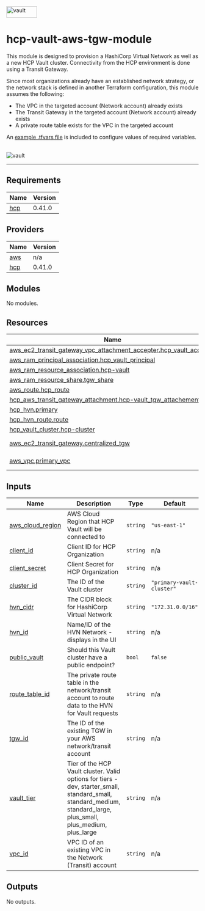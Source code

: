 <img alt="vault" src="https://img.shields.io/badge/Vault-FFD814?style=for-the-badge&logo=Vault&logoColor=black" width="80" height="30" />

# hcp-vault-aws-tgw-module

This module is designed to provision a HashiCorp Virtual Network as well as a new HCP Vault cluster. Connectivity from the HCP environment is done using a Transit Gateway.

Since most organizations already have an established network strategy, or the network stack is defined in another Terraform configuration, this module assumes the following:
* The VPC in the targeted account (Network account) already exists
* The Transit Gateway in the targeted account (Network account) already exists
* A private route table exists for the VPC in the targeted account

An [example .tfvars file](https://github.com/btkrausen/hcp_vault_aws_tgw/blob/main/examples/terraform.tfvars.example) is included to configure values of required variables.

<br>

<img alt="vault" src="https://github.com/btkrausen/terraform-hcp-vault-aws-tgw/blob/main/images/hcp_vault_tgw.png" />

 ***

## Requirements

| Name | Version |
|------|---------|
| <a name="requirement_hcp"></a> [hcp](#requirement\_hcp) | 0.41.0 |

## Providers

| Name | Version |
|------|---------|
| <a name="provider_aws"></a> [aws](#provider\_aws) | n/a |
| <a name="provider_hcp"></a> [hcp](#provider\_hcp) | 0.41.0 |

## Modules

No modules.

## Resources

| Name | Type |
|------|------|
| [aws_ec2_transit_gateway_vpc_attachment_accepter.hcp_vault_accepter](https://registry.terraform.io/providers/hashicorp/aws/latest/docs/resources/ec2_transit_gateway_vpc_attachment_accepter) | resource |
| [aws_ram_principal_association.hcp_vault_principal](https://registry.terraform.io/providers/hashicorp/aws/latest/docs/resources/ram_principal_association) | resource |
| [aws_ram_resource_association.hcp-vault](https://registry.terraform.io/providers/hashicorp/aws/latest/docs/resources/ram_resource_association) | resource |
| [aws_ram_resource_share.tgw_share](https://registry.terraform.io/providers/hashicorp/aws/latest/docs/resources/ram_resource_share) | resource |
| [aws_route.hcp_route](https://registry.terraform.io/providers/hashicorp/aws/latest/docs/resources/route) | resource |
| [hcp_aws_transit_gateway_attachment.hcp-vault_tgw_attachement](https://registry.terraform.io/providers/hashicorp/hcp/0.41.0/docs/resources/aws_transit_gateway_attachment) | resource |
| [hcp_hvn.primary](https://registry.terraform.io/providers/hashicorp/hcp/0.41.0/docs/resources/hvn) | resource |
| [hcp_hvn_route.route](https://registry.terraform.io/providers/hashicorp/hcp/0.41.0/docs/resources/hvn_route) | resource |
| [hcp_vault_cluster.hcp-cluster](https://registry.terraform.io/providers/hashicorp/hcp/0.41.0/docs/resources/vault_cluster) | resource |
| [aws_ec2_transit_gateway.centralized_tgw](https://registry.terraform.io/providers/hashicorp/aws/latest/docs/data-sources/ec2_transit_gateway) | data source |
| [aws_vpc.primary_vpc](https://registry.terraform.io/providers/hashicorp/aws/latest/docs/data-sources/vpc) | data source |

## Inputs

| Name | Description | Type | Default | Required |
|------|-------------|------|---------|:--------:|
| <a name="input_aws_cloud_region"></a> [aws\_cloud\_region](#input\_aws\_cloud\_region) | AWS Cloud Region that HCP Vault will be connected to | `string` | `"us-east-1"` | no |
| <a name="input_client_id"></a> [client\_id](#input\_client\_id) | Client ID for HCP Organization | `string` | n/a | yes |
| <a name="input_client_secret"></a> [client\_secret](#input\_client\_secret) | Client Secret for HCP Organization | `string` | n/a | yes |
| <a name="input_cluster_id"></a> [cluster\_id](#input\_cluster\_id) | The ID of the Vault cluster | `string` | `"primary-vault-cluster"` | no |
| <a name="input_hvn_cidr"></a> [hvn\_cidr](#input\_hvn\_cidr) | The CIDR block for HashiCorp Virtual Network | `string` | `"172.31.0.0/16"` | no |
| <a name="input_hvn_id"></a> [hvn\_id](#input\_hvn\_id) | Name/ID of the HVN Network - displays in the UI | `string` | n/a | yes |
| <a name="input_public_vault"></a> [public\_vault](#input\_public\_vault) | Should this Vault cluster have a public endpoint? | `bool` | `false` | no |
| <a name="input_route_table_id"></a> [route\_table\_id](#input\_route\_table\_id) | The private route table in the network/transit account to route data to the HVN for Vault requests | `string` | n/a | yes |
| <a name="input_tgw_id"></a> [tgw\_id](#input\_tgw\_id) | The ID of the existing TGW in your AWS network/transit account | `string` | n/a | yes |
| <a name="input_vault_tier"></a> [vault\_tier](#input\_vault\_tier) | Tier of the HCP Vault cluster. Valid options for tiers - dev, starter\_small, standard\_small, standard\_medium, standard\_large, plus\_small, plus\_medium, plus\_large | `string` | n/a | yes |
| <a name="input_vpc_id"></a> [vpc\_id](#input\_vpc\_id) | VPC ID of an existing VPC in the Network (Transit) account | `string` | n/a | yes |

## Outputs

No outputs.